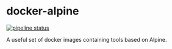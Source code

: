 # docker-alpine

[![pipeline status](https://gitlab.com/joeltimothyoh/docker-alpine/badges/master/pipeline.svg)](https://gitlab.com/joeltimothyoh/docker-alpine/commits/master)

A useful set of docker images containing tools based on Alpine.